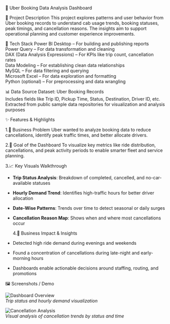 🚕 Uber Booking Data Analysis Dashboard

📌 Project Description
This project explores patterns and user behavior from Uber booking records to understand cab usage trends, booking statuses, peak timings, and cancellation reasons. The insights aim to support operational planning and customer experience improvements.

🧰 Tech Stack
Power BI Desktop – For building and publishing reports  
Power Query – For data transformation and cleaning  
DAX (Data Analysis Expressions) – For KPIs like trip count, cancellation rates  
Data Modeling – For establishing clean data relationships  
MySQL – For data filtering and querying  
Microsoft Excel – For data exploration and formatting  
Python (optional) – For preprocessing and data wrangling

📊 Data Source
Dataset: Uber Booking Records   
Includes fields like Trip ID, Pickup Time, Status, Destination, Driver ID, etc.  
Extracted from public sample data repositories for visualization and analysis purposes

✨ Features & Highlights

  1.📍 Business Problem
Uber wanted to analyze booking data to reduce cancellations, identify peak traffic times, and better allocate drivers.

  2.🎯 Goal of the Dashboard
To visualize key metrics like ride distribution, cancellations, and peak activity periods to enable smarter fleet and service planning.

  3.📈 Key Visuals Walkthrough
- **Trip Status Analysis**: Breakdown of completed, cancelled, and no-car-available statuses  
- **Hourly Demand Trend**: Identifies high-traffic hours for better driver allocation  
- **Date-Wise Patterns**: Trends over time to detect seasonal or daily surges  
- **Cancellation Reason Map**: Shows when and where most cancellations occur

  4.📌 Business Impact & Insights
- Detected high ride demand during evenings and weekends  
- Found a concentration of cancellations during late-night and early-morning hours  
- Dashboards enable actionable decisions around staffing, routing, and promotions

🖼️ Screenshots / Demo

![Dashboard Overview](https://raw.githubusercontent.com/YourUsername/Uber-Booking-Analysis/main/Uber%20Dashboard%20Overview.png)  
*Trip status and hourly demand visualization*

![Cancellation Analysis](https://raw.githubusercontent.com/YourUsername/Uber-Booking-Analysis/main/Uber%20Cancellation%20Trends.png)  
*Visual analysis of cancellation trends by status and time*
